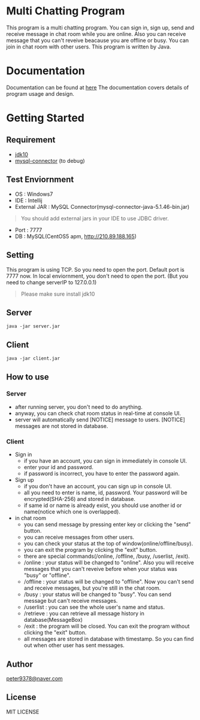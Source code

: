 Multi Chatting Program
====================
This program is a multi chatting program. You can sign in, sign up, send and receive message in chat room while you are online. Also you can receive message that you can't reveive beacause you are offline or busy. You can join in chat room with other users.
This program is written by Java.

# Documentation
Documentation can be found at [here](https://github.com/peter9378/chat_message/blob/master/ProjectDesignDocument.docx) The documentation covers details of program usage and design.

# Getting Started

## Requirement
- [jdk10](http://www.oracle.com/technetwork/java/javase/downloads/jdk10-downloads-4416644.html)
- [mysql-connector](https://dev.mysql.com/downloads/connector/j/5.1.html) (to debug)

## Test Enviornment
- OS : Windows7
- IDE : Intellij
- External JAR : MySQL Connector(mysql-connector-java-5.1.46-bin.jar)
> You should add external jars in your IDE to use JDBC driver.
- Port : 7777
- DB : MySQL(CentOS5 apm, http://210.89.188.165)

## Setting
This program is using TCP. So you need to open the port. Default port is 7777 now.
In local enviornment, you don't need to open the port. (But you need to change serverIP to 127.0.0.1)
> Please make sure install jdk10

## Server
` java -jar server.jar `

## Client
` java -jar client.jar `

## How to use
### Server
- after running server, you don't need to do anything.
- anyway, you can check chat room status in real-time at console UI.
- server will automatically send [NOTICE] message to users. [NOTICE] messages are not stored in database.

### Client
- Sign in
	- if you have an account, you can sign in immediately in console UI.
	- enter your id and password.
	- if password is incorrect, you have to enter the password again.
- Sign up
	- if you don't have an account, you can sign up in console UI.
	- all you need to enter is name, id, password. Your password will be encrypted(SHA-256) and stored in database.
	- if same id or name is already exist, you should use another id or name(notice which one is overlapped).
- in chat room
	- you can send message by pressing enter key or clicking the "send" button.
	- you can receive messages from other users.
	- you can check your status at the top of window(online/offline/busy).
	- you can exit the program by clicking the "exit" button.
	- there are special commands(/online, /offline, /busy, /userlist, /exit).
	- /online : your status will be changed to "online". Also you will receive messages that you can't reveive before when your status was "busy" or "offline".
	- /offline : your status will be changed to "offline". Now you can't send and receive messages, but you're still in the chat room.
	- /busy : your status will be changed to "busy". You can send message but can't receive messages.
	- /userlist : you can see the whole user's name and status.
	- /retrieve : you can retrieve all message history in database(MessageBox)
	- /exit : the program will be closed. You can exit the program without clicking the "exit" button.
	- all messages are stored in database with timestamp. So you can find out when other user has sent messages.

## Author
peter9378@naver.com

## License
MIT LICENSE